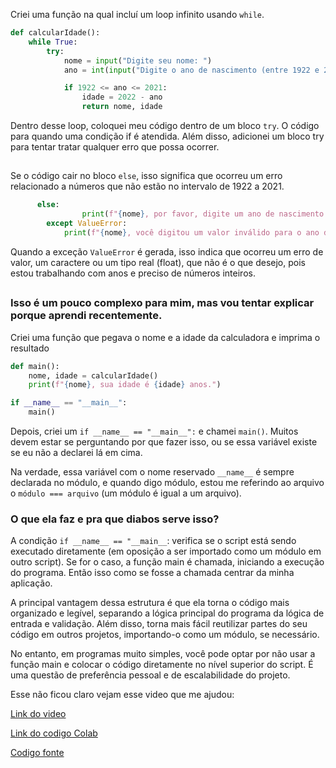 
Criei uma função na qual incluí um loop infinito usando `while`.

```python
def calcularIdade():
    while True:
        try:
            nome = input("Digite seu nome: ")
            ano = int(input("Digite o ano de nascimento (entre 1922 e 2021): "))

            if 1922 <= ano <= 2021:
                idade = 2022 - ano
                return nome, idade
```
Dentro desse loop, coloquei meu código dentro de um bloco `try`. O código para quando uma condição if é atendida. Além disso, adicionei um bloco try para tentar tratar qualquer erro que possa ocorrer. 

##
Se o código cair no bloco `else`, isso significa que ocorreu um erro relacionado a números que não estão no intervalo de 1922 a 2021. 
```python
      else:
                print(f"{nome}, por favor, digite um ano de nascimento entre 1922 e 2021.")
        except ValueError:
            print(f"{nome}, você digitou um valor inválido para o ano de nsacimento. Por favor, insira um número.")
```
Quando a exceção `ValueError` é gerada, isso indica que ocorreu um erro de valor, um caractere ou um tipo real (float), que não é o que desejo, pois estou trabalhando com anos e preciso de números inteiros.
##
### Isso é um pouco complexo para mim, mas vou tentar explicar porque aprendi recentemente.

Criei uma função que pegava o nome e a idade da calculadora e imprima o resultado
```python
def main():
    nome, idade = calcularIdade()
    print(f"{nome}, sua idade é {idade} anos.")

if __name__ == "__main__":
    main()
```
Depois, criei um `if __name__ == "__main__":` e chamei `main()`. Muitos devem estar se perguntando por que fazer isso, ou se essa variável existe se eu não a declarei lá em cima.

Na verdade, essa variável com o nome reservado `__name__` é sempre declarada no módulo, e quando digo módulo, estou me referindo ao arquivo o `módulo === arquivo` (um módulo é igual a um arquivo).

### O que ela faz e pra que diabos serve isso?

A condição `if __name__ == "__main__`: verifica se o script está sendo executado diretamente (em oposição a ser importado como um módulo em outro script). Se for o caso, a função main é chamada, iniciando a execução do programa.
Então isso como se fosse a chamada centrar da minha aplicação.

A principal vantagem dessa estrutura é que ela torna o código mais organizado e legível, separando a lógica principal do programa da lógica de entrada e validação. Além disso, torna mais fácil reutilizar partes do seu código em outros projetos, importando-o como um módulo, se necessário.

No entanto, em programas muito simples, você pode optar por não usar a função main e colocar o código diretamente no nível superior do script. É uma questão de preferência pessoal e de escalabilidade do projeto.

Esse não ficou claro vejam esse video que me ajudou:

[Link do video](https://youtu.be/150-dpYG1pg?si=SA3IyE02axg91sZ_)

[Link do codigo Colab](https://colab.research.google.com/drive/1gjWmTfUzv0VzqYRYC3EspHeMd_j9OIfM?usp=sharing)

[Codigo fonte](https://github.com/fabiobrasileiroo/Proz/blob/main/logica/nomeNasc/02.py)